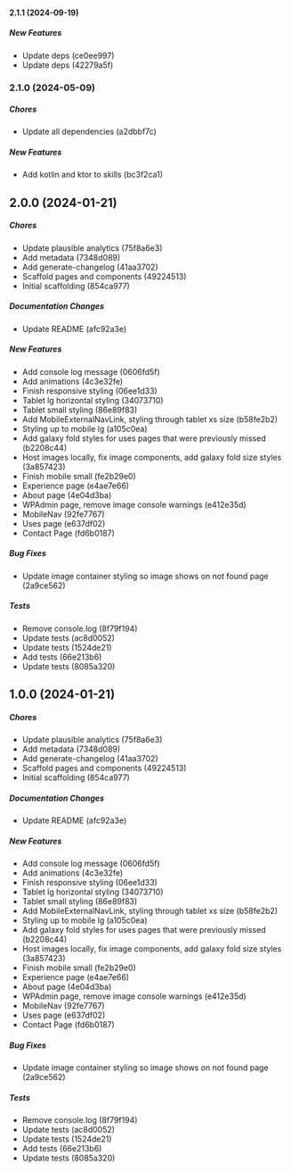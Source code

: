#### 2.1.1 (2024-09-19)

##### New Features

*  Update deps (ce0ee997)
*  Update deps (42279a5f)

### 2.1.0 (2024-05-09)

##### Chores

*  Update all dependencies (a2dbbf7c)

##### New Features

*  Add kotlin and ktor to skills (bc3f2ca1)

## 2.0.0 (2024-01-21)

##### Chores

*  Update plausible analytics (75f8a6e3)
*  Add metadata (7348d089)
*  Add generate-changelog (41aa3702)
*  Scaffold pages and components (49224513)
*  Initial scaffolding (854ca977)

##### Documentation Changes

*  Update README (afc92a3e)

##### New Features

*  Add console log message (0606fd5f)
*  Add animations (4c3e32fe)
*  Finish responsive styling (06ee1d33)
*  Tablet lg horizontal styling (34073710)
*  Tablet small styling (86e89f83)
*  Add MobileExternalNavLink, styling through tablet xs size (b58fe2b2)
*  Styling up to mobile lg (a105c0ea)
*  Add galaxy fold styles for uses pages that were previously missed (b2208c44)
*  Host images locally, fix image components, add galaxy fold size styles (3a857423)
*  Finish mobile small (fe2b29e0)
*  Experience page (e4ae7e66)
*  About page (4e04d3ba)
*  WPAdmin page, remove image console warnings (e412e35d)
*  MobileNav (92fe7767)
*  Uses page (e637df02)
*  Contact Page (fd6b0187)

##### Bug Fixes

*  Update image container styling so image shows on not found page (2a9ce562)

##### Tests

*  Remove console.log (8f79f194)
*  Update tests (ac8d0052)
*  Update tests (1524de21)
*  Add tests (66e213b6)
*  Update tests (8085a320)

## 1.0.0 (2024-01-21)

##### Chores

*  Update plausible analytics (75f8a6e3)
*  Add metadata (7348d089)
*  Add generate-changelog (41aa3702)
*  Scaffold pages and components (49224513)
*  Initial scaffolding (854ca977)

##### Documentation Changes

*  Update README (afc92a3e)

##### New Features

*  Add console log message (0606fd5f)
*  Add animations (4c3e32fe)
*  Finish responsive styling (06ee1d33)
*  Tablet lg horizontal styling (34073710)
*  Tablet small styling (86e89f83)
*  Add MobileExternalNavLink, styling through tablet xs size (b58fe2b2)
*  Styling up to mobile lg (a105c0ea)
*  Add galaxy fold styles for uses pages that were previously missed (b2208c44)
*  Host images locally, fix image components, add galaxy fold size styles (3a857423)
*  Finish mobile small (fe2b29e0)
*  Experience page (e4ae7e66)
*  About page (4e04d3ba)
*  WPAdmin page, remove image console warnings (e412e35d)
*  MobileNav (92fe7767)
*  Uses page (e637df02)
*  Contact Page (fd6b0187)

##### Bug Fixes

*  Update image container styling so image shows on not found page (2a9ce562)

##### Tests

*  Remove console.log (8f79f194)
*  Update tests (ac8d0052)
*  Update tests (1524de21)
*  Add tests (66e213b6)
*  Update tests (8085a320)

